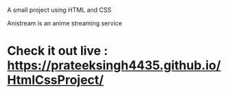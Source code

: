 
A small project using HTML and CSS

Anistream is an anime streaming service 

Check it out live : https://prateeksingh4435.github.io/HtmlCssProject/
=======

